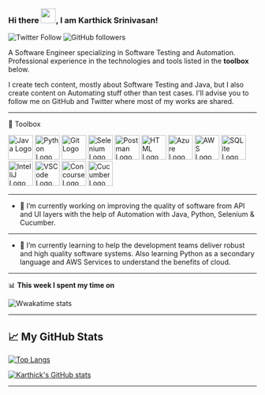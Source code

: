 ### Hi there <img src="https://raw.githubusercontent.com/MartinHeinz/MartinHeinz/master/wave.gif" width="30px">, I am Karthick Srinivasan!

![Twitter Follow](https://img.shields.io/twitter/follow/angrybuddha24?style=social) ![GitHub followers](https://img.shields.io/github/followers/karthick-git?style=social)

A Software Engineer specializing in Software Testing and Automation. Professional experience in the technologies and tools listed in the **toolbox** below.

I create tech content, mostly about Software Testing and Java, but I also create content on Automating stuff other than test cases. I'll advise you to follow me on GitHub and Twitter where most of my works are shared. 

---

🧰 Toolbox

<img src=https://cdn.worldvectorlogo.com/logos/java.svg alt="Java Logo" width="50" height="50"/> <img src=https://cdn.worldvectorlogo.com/logos/python-4.svg alt="Python Logo" width="50" height="50"/> <img src=https://cdn.worldvectorlogo.com/logos/git-icon.svg alt="Git Logo" width="50" height="50"/> <img src=https://cdn.worldvectorlogo.com/logos/selenium-logo.svg alt="Selenium Logo" width="50" height="50"/> <img src=https://seeklogo.com/images/P/postman-logo-F43375A2EB-seeklogo.com.png alt="Postman Logo" width="50" height="50"/> <img src=https://cdn.worldvectorlogo.com/logos/html5.svg alt="HTML Logo" width="50" height="50"/> <img src=https://cdn.worldvectorlogo.com/logos/azure-1.svg alt="Azure Logo" width="50" height="50"/> <img src=https://cdn.worldvectorlogo.com/logos/aws-2.svg alt="AWS Logo" width="50" height="50"/> <img src=https://cdn.worldvectorlogo.com/logos/sqlite.svg alt="SQLite Logo" width="50" height="50"/> <img src=https://cdn.worldvectorlogo.com/logos/intellij-idea-1.svg alt="IntelliJ Logo" width="50" height="50"/> <img src=https://cdn.worldvectorlogo.com/logos/visual-studio-code-1.svg alt="VSCode Logo" width="50" height="50"/> <img src=https://cdn.worldvectorlogo.com/logos/concourse-1.svg alt="Concourse Logo" width="50" height="50"/> <img src=https://cdn.worldvectorlogo.com/logos/cucumber.svg alt="Cucumber Logo" width="50" height="50"/> 

---

- 🔭 I’m currently working on improving the quality of software from API and UI layers with the help of Automation with Java, Python, Selenium & Cucumber.

---

- 🌱 I’m currently learning to help the development teams deliver robust and high quality software systems. Also learning Python as a secondary language and AWS Services to understand the benefits of cloud.

---

📊 **This week I spent my time on**

![Wwakatime stats](https://github-readme-stats-taupe-two.vercel.app/api/wakatime?username=karthickash&langs_count=5)

---

## &#x1f4c8; My GitHub Stats

[![Top Langs](https://github-readme-stats.vercel.app/api/top-langs/?username=karthick-git&hide=java,html,css&theme=radical)](https://github.com/karthick-git/github-readme-stats)

[![Karthick's GitHub stats](https://github-readme-stats.vercel.app/api?username=karthick-git&theme=radical)](https://github.com/karthick-git/github-readme-stats)

---

<!--
**karthick-git/karthick-git** is a ✨ _special_ ✨ repository because its `README.md` (this file) appears on your GitHub profile.
hide_title=true&hide_border=true&
Here are some ideas to get you started:

- 👯 I’m looking to collaborate on ...
- 🤔 I’m looking for help with ...
- 💬 Ask me about ...
- 📫 How to reach me: ...
- 😄 Pronouns: ...
- ⚡ Fun fact: ...
-->
